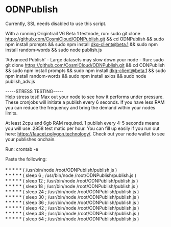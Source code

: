# ODNPublish
Currently, SSL needs disabled to use this script.

With a running Origintrail V6 Beta 1 testnode, run: sudo git clone https://github.com/CosmiCloud/ODNPublish.git && cd ODNPublish && sudo npm install prompts && sudo npm install dkg-client@beta.1 && sudo npm install random-words && sudo node publish.js

'Advanced Publish' - Large datasets may slow down your node - Run: sudo git clone https://github.com/CosmiCloud/ODNPublish.git && cd ODNPublish && sudo npm install prompts && sudo npm install dkg-client@beta.1 && sudo npm install random-words && sudo npm install axios && sudo node publish_adv.js

-----STRESS TESTING----- <br>
Help stress test! Max out your node to see how it performs under pressure. These cronjobs will initiate a publish every 6 seconds. If you have less RAM you can reduce the frequency and bring the demand within your nodes limits.

At least 2cpu and 6gb RAM required. 
1 publish every 4-5 seconds means you will use .2858 test matic per hour. 
You can fill up easily if you run out here: https://faucet.polygon.technology/. Check out your node wallet to see your publishes onchain.

Run: crontab -e
<p>
Paste the following:<br><br>
* * * * * ( /usr/bin/node /root/ODNPublish/publish.js )<br>
* * * * * ( sleep 6 ; /usr/bin/node /root/ODNPublish/publish.js ) <br>
* * * * * ( sleep 12 ; /usr/bin/node /root/ODNPublish/publish.js )<br>
* * * * * ( sleep 18 ; /usr/bin/node /root/ODNPublish/publish.js )<br>
* * * * * ( sleep 24 ; /usr/bin/node /root/ODNPublish/publish.js )<br>
* * * * * ( sleep 30 ; /usr/bin/node /root/ODNPublish/publish.js )<br>
* * * * * ( sleep 36 ; /usr/bin/node /root/ODNPublish/publish.js )<br>
* * * * * ( sleep 42 ; /usr/bin/node /root/ODNPublish/publish.js )<br>
* * * * * ( sleep 48 ; /usr/bin/node /root/ODNPublish/publish.js )<br>
* * * * * ( sleep 54 ; /usr/bin/node /root/ODNPublish/publish.js )<br>
</p>

